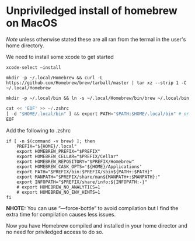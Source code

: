 # Unpriviledged install of homebrew on MacOS

*Note* unless otherwise stated these are all ran from the termal in the user's home directory.

We need to install some xcode to get started

```console
xcode-select —install

mkdir -p ~/.local/Homebrew && curl -L https://github.com/Homebrew/brew/tarball/master | tar xz --strip 1 -C ~/.local/Homebrew
        
mkdir -p ~/.local/bin && ln -s ~/.local/Homebrew/bin/brew ~/.local/bin
```
```python
cat << 'EOF' >> ~/.zshrc
[ -d "$HOME/.local/bin" ] && export PATH="$PATH:$HOME/.local/bin" # or "$HOME/.local/bin:$PATH" [1]
EOF
```


Add the following to .zshrc
```console
if [ -n $(command -v brew) ]; then
    PREFIX="${HOME}/.local"
    export HOMEBREW_PREFIX="$PREFIX"
    export HOMEBREW_CELLAR="$PREFIX/Cellar"
    export HOMEBREW_REPOSITORY="$PREFIX/Homebrew"
    export HOMEBREW_CASK_OPTS='${HOME}/Applications'
    export PATH="$PREFIX/bin:$PREFIX/sbin${PATH+:$PATH}"
    export MANPATH="$PREFIX/share/man${MANPATH+:$MANPATH}:"
    export INFOPATH="$PREFIX/share/info:${INFOPATH:-}"
    # export HOMEBREW_NO_ANALYTICS=1
    # export HOMEBREW_NO_ENV_HINTS=1
fi
```

**NHOTE:** You can use “—force-bottle” to avoid compilation but I find the extra time for compilation causes less issues.



Now you have Homebrew compiled and installed in your home director and no need for priviledged access to do so.